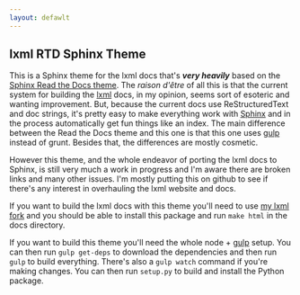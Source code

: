 ```yaml
---
layout: defawlt
---
```


lxml RTD Sphinx Theme
---------------------

This is a Sphinx theme for the lxml docs that's ***very heavily*** based on the [Sphinx Read the Docs theme](https://github.com/rtfd/sphinx_rtd_theme/).
The *raison d'être* of all this is that the current system for building the [lxml](http://lxml.de/) docs, in my opinion, seems sort of esoteric and wanting improvement. But, because the current docs use ReStructuredText and doc strings, it's pretty easy to make everything work with [Sphinx](http://www.sphinx-doc.org/en/stable/) and in the process automatically get fun things like an index.
The main difference between the Read the Docs theme and this one is that this one uses [gulp](http://gulpjs.com/) instead of grunt. Besides that, the differences are mostly cosmetic.


However this theme, and the whole endeavor of porting the lxml docs to Sphinx, is still very much a work in progress and I'm aware there are broken links and many other issues.
I'm mostly putting this on github to see if there's any interest in overhauling the lxml website and docs.


If you want to build the lxml docs with this theme you'll need to use [my lxml fork](https://github.com/GregoryVigoTorres/lxml) and you should be able to install this package and run `make html` in the docs directory.


If you want to build this theme you'll need the whole node + [gulp](http://gulpjs.com/) setup. You can then run `gulp get-deps` to download the dependencies and then run `gulp` to build everything. There's also a `gulp watch` command if you're making changes. You can then run `setup.py` to build and install the Python package.

